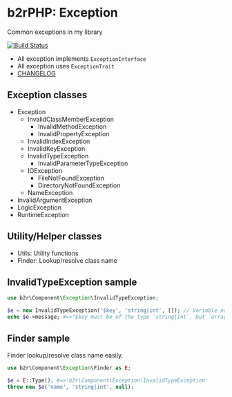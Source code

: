 b2rPHP: Exception
=================

Common exceptions in my library

[![Build Status](https://travis-ci.org/b2r/php-exception.svg?branch=master)](https://travis-ci.org/b2r/php-exception)

- All exception implements `ExceptionInterface`
- All exception uses `ExceptionTrait`
- [CHANGELOG](CHANGELOG.md)

Exception classes
--------------------
- Exception
  - InvalidClassMemberException
    - InvalidMethodException
    - InvalidPropertyException
  - InvalidIndexException
  - InvalidKeyException
  - InvalidTypeException
    - InvalidParameterTypeException
  - IOException
    - FileNotFoundException
    - DirectoryNotFoundException
  - NameException
- InvalidArgumentException
- LogicException
- RuntimeException

Utility/Helper classes
--------------------
- Utils:  Utility functions
- Finder: Lookup/resolve class name

InvalidTypeException sample
----------------------------------------
```php
use b2r\Component\Exception\InvalidTypeException;

$e = new InvalidTypeException('$key', 'string|int', []); // Variable name, Valid type, Invalid type value
echo $e->message; #=>"$key must be of the type `string|int`, but `array` given"
```

Finder sample
--------------------
Finder lookup/resolve class name easily.

```php
use b2r\Component\Exception\Finder as E;

$e = E::Type(); #=>'b2r\Component\Exception\InvalidTypeException'
throw new $e('name', 'string|int', null);
```

